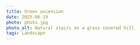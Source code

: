 ```yaml
---
title: Green ascension
date: 2025-06-19
photo: photo.jpg
photo_alt: Natural stairs on a grass covered hill
tags: Landscape
---
```

